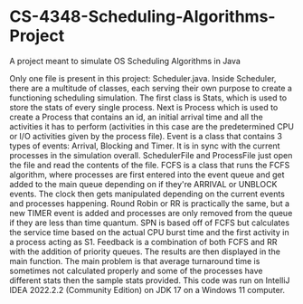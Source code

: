 # CS-4348-Scheduling-Algorithms-Project
A project meant to simulate OS Scheduling Algorithms in Java


Only one file is present in this project: Scheduler.java. Inside Scheduler, there are a multitude of classes, each serving their own purpose to create a functioning scheduling simulation. The first class is Stats, which is used to store the stats of every single process. Next is Process which is used to create a Process that contains an id, an initial arrival time and all the activities it has to perform (activities in this case are the predetermined CPU or I/O activities given by the process file). Event is a class that contains 3 types of events: Arrival, Blocking and Timer. It is in sync with the current processes in the simulation overall. SchedulerFile and ProcessFile just open the file and read the contents of the file. FCFS is a class that runs the FCFS algorithm, where processes are first entered into the event queue and get added to the main queue depending on if they're ARRIVAL or UNBLOCK events. The clock then gets manipulated depending on the current events and processes happening. Round Robin or RR is practically the same, but a new TIMER event is added and processes are only removed from the queue if they are less than time quantum. SPN is based off of FCFS but calculates the service time based on the actual CPU burst time and the first activity in a process acting as S1. Feedback is a combination of both FCFS and RR with the addition of priority queues. The results are then displayed in the main function. 
The main problem is that average turnaround time is sometimes not calculated properly and some of the processes have different stats then the sample stats provided.
This code was run on IntelliJ IDEA 2022.2.2 (Community Edition) on JDK 17 on a Windows 11 computer. 
